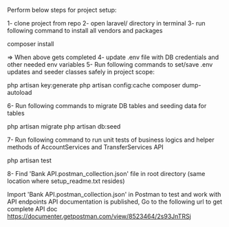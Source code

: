 

Perform below steps for project setup:

1- clone project from repo
2- open laravel/ directory in terminal
3- run following command to install all vendors and packages
  
  composer install

  => When above gets completed
4- update .env file with DB credentials and other needed env variables
5- Run following commands to set/save .env updates and seeder classes safely in project scope:

  php artisan key:generate
  php artisan config:cache
  composer dump-autoload

6- Run following commands to migrate DB tables and seeding data for tables

  php artisan migrate
  php artisan db:seed

7- Run following command to run unit tests of business logics and helper methods of AccountServices and TransferServices API

  php artisan test

8- Find 'Bank API.postman_collection.json' file in root directory (same location where setup_readme.txt resides)
  
  Import 'Bank API.postman_collection.json' in Postman to test and work with API endpoints
  API documentation is published, Go to the following url to get complete API doc
    https://documenter.getpostman.com/view/8523464/2s93JnTRSj
